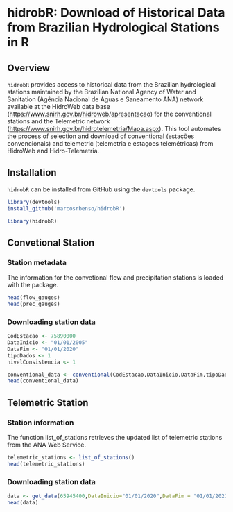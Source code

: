 # hidrobR: Download of Historical Data from Brazilian Hydrological Stations in R
## Overview
`hidrobR` provides access to historical data from the Brazilian hydrological stations maintained by the Brazilian National Agency of Water and Sanitation (Agência Nacional de Águas e Saneamento ANA) network available at the HidroWeb data base (https://www.snirh.gov.br/hidroweb/apresentacao) for the conventional stations and the Telemetric network (https://www.snirh.gov.br/hidrotelemetria/Mapa.aspx). This tool automates the process of selection and download of conventional (estações convencionais) and telemetric (telemetria e estaçoes telemétricas) from HidroWeb and Hidro-Telemetria.

## Installation
`hidrobR` can be installed from GitHub using the `devtools` package.

```r
library(devtools)
install_github('marcosrbenso/hidrobR')
```

```r
library(hidrobR)
```

## Convetional Station 

### Station metadata
The information for the convetional flow and precipitation stations is loaded with the package.

```r
head(flow_gauges)
head(prec_gauges)
```
### Downloading station data
```r
CodEstacao <- 75890000
DataInicio <- "01/01/2005"
DataFim <- "01/01/2020"
tipoDados <- 1
nivelConsistencia <- 1

conventional_data <- conventional(CodEstacao,DataInicio,DataFim,tipoDados,nivelConsistencia)
head(conventional_data)

```


## Telemetric Station

### Station information

The function list_of_stations retrieves the updated list of telemetric stations from the ANA Web Service.

```r
telemetric_stations <- list_of_stations()
head(telemetric_stations)
```

### Downloading station data

```r
data <- get_data(65945400,DataInicio="01/01/2020",DataFim = "01/01/2021")
head(data)
```
